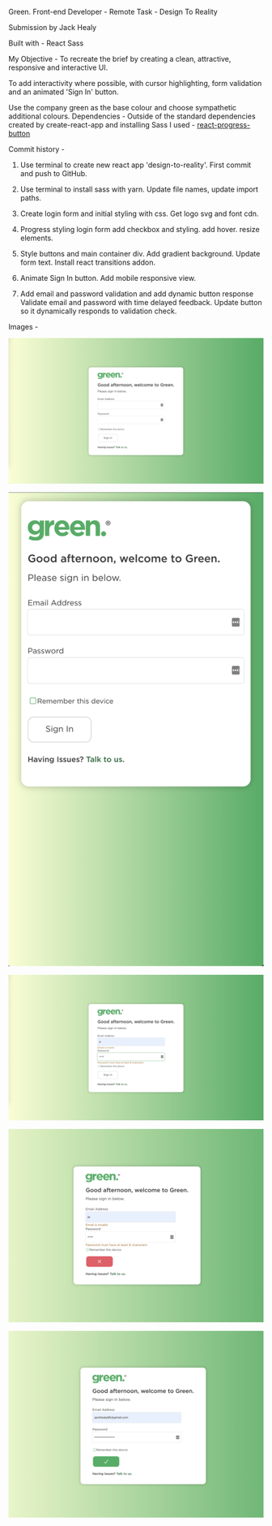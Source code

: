 Green.
Front-end Developer - Remote Task - Design To Reality

Submission by Jack Healy

Built with -
React
Sass

My Objective -
To recreate the brief by creating a clean, attractive, responsive and interactive UI.

To add interactivity where possible, with cursor highlighting, form validation and an animated 'Sign In' button.

Use the company green as the base colour and choose sympathetic additional colours.
Dependencies -
Outside of the standard dependencies created by create-react-app and installing Sass I used -
[react-progress-button](https://github.com/mathieudutour/react-progress-button)

Commit history -

1. Use terminal to create new react app 'design-to-reality'. First commit and push to GitHub.

2. Use terminal to install sass with yarn. Update file names, update import paths.

3. Create login form and initial styling with css. Get logo svg and font cdn.

4. Progress styling login form add checkbox and styling. add hover. resize elements.

5. Style buttons and main container div. Add gradient background. Update form text. Install react transitions addon.

6. Animate Sign In button. Add mobile responsive view.

7. Add email and password validation and add dynamic button response Validate email and password with time delayed feedback. Update button so it dynamically responds to validation check.

Images -

![Main View](images/Main.png?raw=true "Main View")

![Mobile View](images/Mobile-view.png?raw=true "Mobile View")

![Form Validation](images/Form-validation.png?raw=true "Form Validation")

![Button Error](images/button-error.png?raw=true "Button Error")

![Button Success](images/Button-success.png?raw=true "Button Success")
